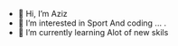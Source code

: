 - 👋 Hi, I’m Aziz
- 👀 I’m interested in Sport And coding ... .
- 🌱 I’m currently learning Alot of new skils 

<!---
3rou9i/3rou9i is a ✨ special ✨ repository because its `README.md` (this file) appears on your GitHub profile.
You can click the Preview link to take a look at your changes.
--->
